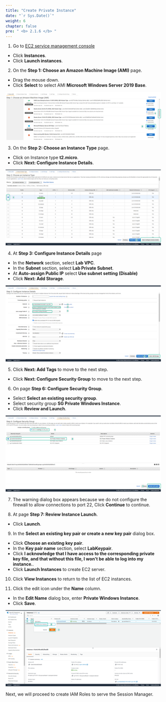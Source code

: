 ```yaml
---
title: "Create Private Instance"
date: "`r Sys.Date()`"
weight: 6
chapter: false
pre: " <b> 2.1.6 </b> "
---
```


1. Go to [EC2 service management console](https://console.aws.amazon.com/ec2/v2/home)

- Click **Instances**.
- Click **Launch instances**.

2. On the **Step 1: Choose an Amazon Machine Image (AMI)** page.

- Drag the mouse down.
- Click **Select** to select AMI **Microsoft Windows Server 2019 Base**.

![EC2](/images/2.prerequisite/034-createec2.png)

3. On the **Step 2: Choose an Instance Type** page.

- Click on Instance type **t2.micro**.
- Click **Next: Configure Instance Details**.

![EC2](/images/2.prerequisite/029-createec2.png)

4. At **Step 3: Configure Instance Details** page

- In the **Network** section, select **Lab VPC**.
- In the **Subnet** section, select **Lab Private Subnet**.
- At **Auto-assign Public IP** select **Use subnet setting (Disable)**
- Click **Next: Add Storage**.

![EC2](/images/2.prerequisite/035-createec2.png)

5. Click **Next: Add Tags** to move to the next step.

- Click **Next: Configure Security Group** to move to the next step.

6. On page **Step 6: Configure Security Group**.

- Select **Select an existing security group**.
- Select security group **SG Private Windows Instance**.
- Click **Review and Launch**.

![EC2](/images/2.prerequisite/036-createec2.png)

7. The warning dialog box appears because we do not configure the firewall to allow connections to port 22, Click **Continue** to continue.

8. At page **Step 7: Review Instance Launch**.

- Click **Launch**.

9. In the **Select an existing key pair or create a new key pair** dialog box.

- Click **Choose an existing key pair**.
- In the **Key pair name** section, select **LabKeypair**.
- Click **I acknowledge that I have access to the corresponding private key file, and that without this file, I won't be able to log into my instance.**.
- Click **Launch Instances** to create EC2 server.

10. Click **View Instances** to return to the list of EC2 instances.

11. Click the edit icon under the **Name** column.

- In the **Edit Name** dialog box, enter **Private Windows Instance**.
- Click **Save**.

![EC2](/images/2.prerequisite/033-createec2.png)

Next, we will proceed to create IAM Roles to serve the Session Manager.

